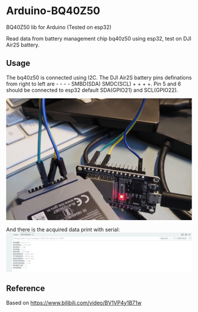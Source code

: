 # Arduino-BQ40Z50
BQ40Z50 lib for Arduino (Tested on esp32)

Read data from battery management chip bq40z50 using esp32, test on DJI Air2S battery.
## Usage
The bq40z50 is connected using I2C. The DJI Air2S battery pins definations from right to left are  - - - - SMBD(SDA) SMDC(SCL) + + + +. Pin 5 and 6 should be connected to esp32 default SDA(GPIO21) and SCL(GPIO22).  

![Pins Connection](/extras/connection.JPG "Pins Connection")

And there is the acquired data print with serial:
![](/extras/screenshot.png "Result")


## Reference
Based on https://www.bilibili.com/video/BV1VP4y1B71w
